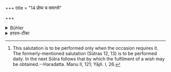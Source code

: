 +++
title = "14 प्रोष्य च समागमे"

+++

<details><summary>Bühler</summary>

14. If he has been on a journey, (he shall salute [^11]  the persons mentioned) when he meets them on his, return.


[^11]:  This salutation is to be performed only when the occasion requires it. The formerly-mentioned salutation (Sūtras 12, 13) is to be performed daily. In the next Sūtra follows that by which the fulfilment of a wish may be obtained.--Haradatta. Manu II, 121; Yājñ. I, 26.
</details>

<details><summary>हरदत्त-टीका</summary>

## सूत्रम्
प्रोष्य च समागमे ॥ १४ ॥  
### टिप्पनी
यदा स्वयं प्रोष्य समागतो भवति, आचार्यादयो वा तदाऽप्यभिवादयीत । इदं नैमित्तिकम् । पूर्व नित्यम् ॥ १४ ॥
</details>
